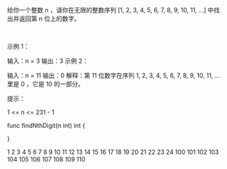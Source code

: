 给你一个整数 n ，请你在无限的整数序列 [1, 2, 3, 4, 5, 6, 7, 8, 9, 10, 11, ...] 中找出并返回第 n 位上的数字。

 

示例 1：

输入：n = 3
输出：3
示例 2：

输入：n = 11
输出：0
解释：第 11 位数字在序列 1, 2, 3, 4, 5, 6, 7, 8, 9, 10, 11, ... 里是 0 ，它是 10 的一部分。
 

提示：

1 <= n <= 231 - 1

func findNthDigit(n int) int {

}


1 2 3 4 5 6 7 8 9 10 11 12 13 14 15 16 17 18 19 20 21 22 23 24
100 101 102 103 104 105 106 107 108 109 110